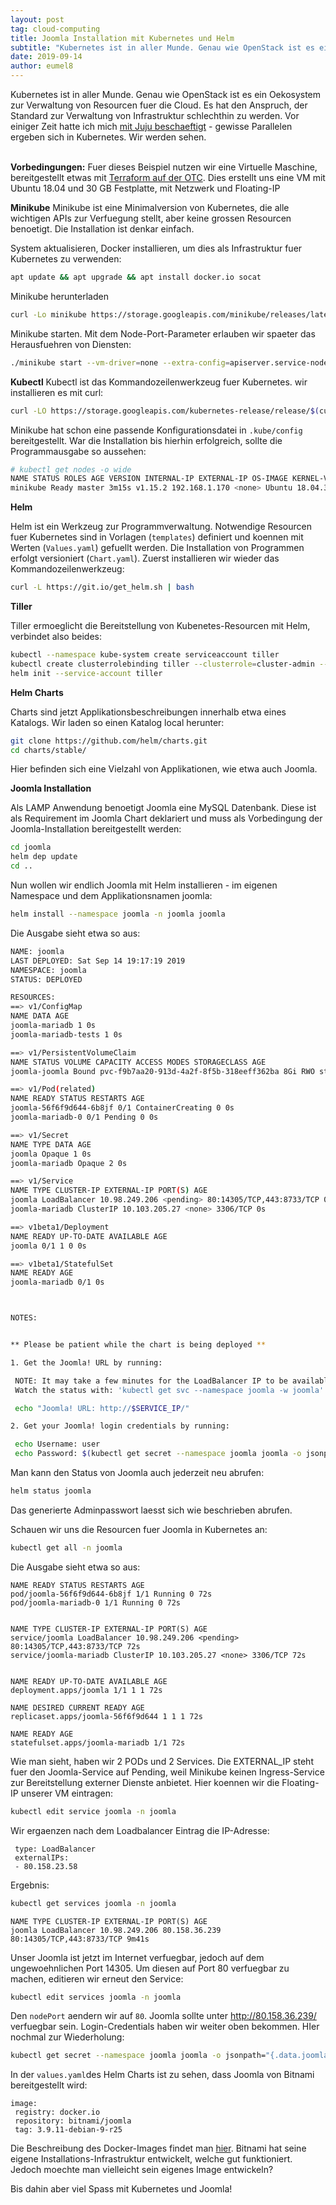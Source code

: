 ```yaml
---
layout: post
tag: cloud-computing
title: Joomla Installation mit Kubernetes und Helm
subtitle: "Kubernetes ist in aller Munde. Genau wie OpenStack ist es ein Oekosystem zur Verwaltung von Resourcen fuer die Cloud. Es hat den Anspruch, der Standard zur Verwaltung von Infrastruktur schlechthin zu werden."
date: 2019-09-14
author: eumel8
---
```


Kubernetes ist in aller Munde. Genau wie OpenStack ist es ein Oekosystem zur Verwaltung von Resourcen fuer die Cloud. Es hat den Anspruch, der Standard zur Verwaltung von Infrastruktur schlechthin zu werden. Vor einiger Zeit hatte ich mich <a href="https://blog.eumelnet.de/blogs/blog8.php/zauberei-mit-juju-serverless-computing">mit Juju beschaeftigt</a> - gewisse Parallelen ergeben sich in Kubernetes. Wir werden sehen.


<br/>
<strong>Vorbedingungen:</strong>
Fuer dieses Beispiel nutzen wir eine Virtuelle Maschine, bereitgestellt etwas mit <a href="https://blog.eumelnet.de/blogs/blog8.php/terraform-open-telekom-cloud-quick-start">Terraform auf der OTC</a>. Dies erstellt uns eine VM mit Ubuntu 18.04 und 30 GB Festplatte, mit Netzwerk und Floating-IP

<strong>Minikube</strong>
Minikube ist eine Minimalversion von Kubernetes, die alle wichtigen APIs zur Verfuegung stellt, aber keine grossen Resourcen benoetigt. Die Installation ist denkar einfach.

System aktualisieren, Docker installieren, um dies als Infrastruktur fuer Kubernetes zu verwenden:

```bash
apt update && apt upgrade && apt install docker.io socat
```

Minikube herunterladen

```bash
curl -Lo minikube https://storage.googleapis.com/minikube/releases/latest/minikube-linux-amd64 && chmod +x minikube
```

Minikube starten. Mit dem Node-Port-Parameter erlauben wir spaeter das Herausfuehren von Diensten:

```bash
./minikube start --vm-driver=none --extra-config=apiserver.service-node-port-range=80-35000
```

<strong>Kubectl</strong>
Kubectl ist das Kommandozeilenwerkzeug fuer Kubernetes. wir installieren es mit curl:

```bash
curl -LO https://storage.googleapis.com/kubernetes-release/release/$(curl -s https://storage.googleapis.com/kubernetes-release/release/stable.txt)/bin/linux/amd64/kubectl && chmod +x kubectl && cp kubectl /usr/local/bin/
```

Minikube hat schon eine passende Konfigurationsdatei in `.kube/config` bereitgestellt. War die Installation bis hierhin erfolgreich, sollte die Programmausgabe so aussehen:

```bash
# kubectl get nodes -o wide
NAME STATUS ROLES AGE VERSION INTERNAL-IP EXTERNAL-IP OS-IMAGE KERNEL-VERSION CONTAINER-RUNTIME
minikube Ready master 3m15s v1.15.2 192.168.1.170 <none> Ubuntu 18.04.3 LTS 4.15.0-58-generic docker://18.9.7
```


<strong>
Helm
</strong>

Helm ist ein Werkzeug zur Programmverwaltung. Notwendige Resourcen fuer Kubernetes sind in Vorlagen (`templates`) definiert und koennen mit Werten (`Values.yaml`) gefuellt werden. Die Installation von Programmen erfolgt versioniert (`Chart.yaml`). 
Zuerst installieren wir wieder das Kommandozeilenwerkzeug:

```bash
curl -L https://git.io/get_helm.sh | bash
```

<strong>
Tiller
</strong>

Tiller ermoeglicht die Bereitstellung von Kubenetes-Resourcen mit Helm, verbindet also beides:

```bash
kubectl --namespace kube-system create serviceaccount tiller
kubectl create clusterrolebinding tiller --clusterrole=cluster-admin --serviceaccount=kube-system:tiller
helm init --service-account tiller
```

<strong>
Helm Charts
</strong>

Charts sind jetzt Applikationsbeschreibungen innerhalb etwa eines Katalogs. Wir laden so einen Katalog local herunter:

```bash
git clone https://github.com/helm/charts.git
cd charts/stable/
```

Hier befinden sich eine Vielzahl von Applikationen, wie etwa auch Joomla. 

<strong>
Joomla Installation
</strong>

Als LAMP Anwendung benoetigt Joomla eine MySQL Datenbank. Diese ist als Requirement im Joomla Chart deklariert und muss als Vorbedingung der Joomla-Installation bereitgestellt werden:

```bash
cd joomla
helm dep update
cd ..
```

Nun wollen wir endlich Joomla mit Helm installieren - im eigenen Namespace und dem Applikationsnamen joomla:

```bash
helm install --namespace joomla -n joomla joomla
```

Die Ausgabe sieht etwa so aus:

```bash
NAME: joomla
LAST DEPLOYED: Sat Sep 14 19:17:19 2019
NAMESPACE: joomla
STATUS: DEPLOYED

RESOURCES:
==> v1/ConfigMap
NAME DATA AGE
joomla-mariadb 1 0s
joomla-mariadb-tests 1 0s

==> v1/PersistentVolumeClaim
NAME STATUS VOLUME CAPACITY ACCESS MODES STORAGECLASS AGE
joomla-joomla Bound pvc-f9b7aa20-913d-4a2f-8f5b-318eeff362ba 8Gi RWO standard 0s

==> v1/Pod(related)
NAME READY STATUS RESTARTS AGE
joomla-56f6f9d644-6b8jf 0/1 ContainerCreating 0 0s
joomla-mariadb-0 0/1 Pending 0 0s

==> v1/Secret
NAME TYPE DATA AGE
joomla Opaque 1 0s
joomla-mariadb Opaque 2 0s

==> v1/Service
NAME TYPE CLUSTER-IP EXTERNAL-IP PORT(S) AGE
joomla LoadBalancer 10.98.249.206 <pending> 80:14305/TCP,443:8733/TCP 0s
joomla-mariadb ClusterIP 10.103.205.27 <none> 3306/TCP 0s

==> v1beta1/Deployment
NAME READY UP-TO-DATE AVAILABLE AGE
joomla 0/1 1 0 0s

==> v1beta1/StatefulSet
NAME READY AGE
joomla-mariadb 0/1 0s



NOTES:


** Please be patient while the chart is being deployed **

1. Get the Joomla! URL by running:

 NOTE: It may take a few minutes for the LoadBalancer IP to be available.
 Watch the status with: 'kubectl get svc --namespace joomla -w joomla'

 echo "Joomla! URL: http://$SERVICE_IP/"

2. Get your Joomla! login credentials by running:

 echo Username: user
 echo Password: $(kubectl get secret --namespace joomla joomla -o jsonpath="{.data.joomla-password}" | base64 --decode)

```

Man kann den Status von Joomla auch jederzeit neu abrufen:

```bash
helm status joomla
```

Das generierte Adminpasswort laesst sich wie beschrieben abrufen.

Schauen wir uns die Resourcen fuer Joomla in Kubernetes an:

```bash
kubectl get all -n joomla
```

Die Ausgabe sieht etwa so aus:

```
NAME READY STATUS RESTARTS AGE
pod/joomla-56f6f9d644-6b8jf 1/1 Running 0 72s
pod/joomla-mariadb-0 1/1 Running 0 72s


NAME TYPE CLUSTER-IP EXTERNAL-IP PORT(S) AGE
service/joomla LoadBalancer 10.98.249.206 <pending> 80:14305/TCP,443:8733/TCP 72s
service/joomla-mariadb ClusterIP 10.103.205.27 <none> 3306/TCP 72s


NAME READY UP-TO-DATE AVAILABLE AGE
deployment.apps/joomla 1/1 1 1 72s

NAME DESIRED CURRENT READY AGE
replicaset.apps/joomla-56f6f9d644 1 1 1 72s

NAME READY AGE
statefulset.apps/joomla-mariadb 1/1 72s
```

Wie man sieht, haben wir 2 PODs und 2 Services. Die EXTERNAL_IP steht fuer den Joomla-Service auf Pending, weil Minikube keinen Ingress-Service zur Bereitstellung externer Dienste anbietet. Hier koennen wir die Floating-IP unserer VM eintragen:

```bash
kubectl edit service joomla -n joomla
```

Wir ergaenzen nach dem Loadbalancer Eintrag die IP-Adresse:

```
 type: LoadBalancer
 externalIPs:
 - 80.158.23.58
```

Ergebnis:

```bash
kubectl get services joomla -n joomla
```

```
NAME TYPE CLUSTER-IP EXTERNAL-IP PORT(S) AGE
joomla LoadBalancer 10.98.249.206 80.158.36.239 80:14305/TCP,443:8733/TCP 9m41s
```

Unser Joomla ist jetzt im Internet verfuegbar, jedoch auf dem ungewoehnlichen Port 14305. Um diesen auf Port 80 verfuegbar zu machen, editieren wir erneut den Service:

```bash
kubectl edit services joomla -n joomla
```

Den `nodePort` aendern wir auf `80`. 
Joomla sollte unter http://80.158.36.239/ verfuegbar sein. Login-Credentials haben wir weiter oben bekommen. HIer nochmal zur Wiederholung:

```bash
kubectl get secret --namespace joomla joomla -o jsonpath="{.data.joomla-password}" | base64 --decode
```

In der `values.yaml`des Helm Charts ist zu sehen, dass Joomla von Bitnami bereitgestellt wird:

```
image:
 registry: docker.io
 repository: bitnami/joomla
 tag: 3.9.11-debian-9-r25
```

Die Beschreibung des Docker-Images findet man <a href="https://github.com/bitnami/bitnami-docker-joomla/blob/master/3/debian-9/Dockerfile">hier</a>. Bitnami hat seine eigene Installations-Infrastruktur entwickelt, welche gut funktioniert. Jedoch moechte man vielleicht sein eigenes Image entwickeln?

Bis dahin aber viel Spass mit Kubernetes und Joomla!
